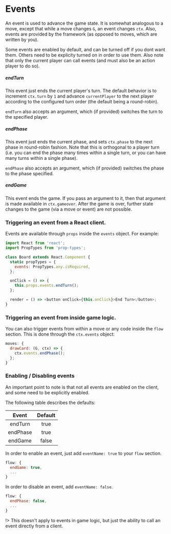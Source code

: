 # Events

An event is used to advance the game state. It is somewhat
analogous to a move, except that while a move changes
`G`, an event changes `ctx`. Also, events are provided by the
framework (as opposed to moves, which are written by you).

Some events are enabled by default, and can be turned off if you dont want them. Others need to be explicity turned on in order to use them. Also note that only the current player can call events (and must also be an action player to do so).

##### endTurn

This event just ends the current player's turn.
The default behavior is to increment `ctx.turn` by `1`
and advance `currentPlayer` to the next player according
to the configured turn order (the default being a round-robin).

`endTurn` also accepts an argument, which (if provided)
switches the turn to the specified player.

##### endPhase

This event just ends the current phase, and sets `ctx.phase`
to the next phase in round-robin fashion. Note that this
is orthogonal to a player turn (i.e. you can end the phase
many times within a single turn, or you can have many
turns within a single phase).

`endPhase` also accepts an argument, which (if provided)
switches the phase to the phase specified.

##### endGame

This event ends the game. If you pass an argument to it,
then that argument is made available in `ctx.gameover`.
After the game is over, further state changes to the game
(via a move or event) are not possible.

### Triggering an event from a React client.

Events are available through `props` inside the
`events` object. For example:

```js
import React from 'react';
import PropTypes from 'prop-types';

class Board extends React.Component {
  static propTypes = {
    events: PropTypes.any.isRequired,
  };

  onClick = () => {
    this.props.events.endTurn();
  };

  render = () => <button onClick={this.onClick}>End Turn</button>;
}
```

### Triggering an event from inside game logic.

You can also trigger events from within a move or any
code inside the `flow` section. This is done through
the `ctx.events` object:

```js
moves: {
  drawCard: (G, ctx) => {
    ctx.events.endPhase();
  };
}
```

### Enabling / Disabling events

An important point to note is that not all events are
enabled on the client, and some need to be explicitly
enabled.

The following table describes the defaults:

|  Event   | Default |
| :------: | :-----: |
| endTurn  |  true   |
| endPhase |  true   |
| endGame  |  false  |

In order to enable an event, just add `eventName: true` to
your `flow` section.

```js
flow: {
  endGame: true,
  ...
}
```

In order to disable an event, add `eventName: false`.

```js
flow: {
  endPhase: false,
  ...
}
```

!> This doesn't apply to events in game logic, but just the
ability to call an event directly from a client.

